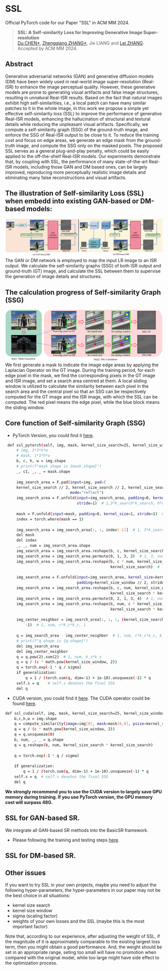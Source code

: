 # SSL
Official PyTorch code for our Paper "SSL" in ACM MM 2024.



> **SSL: A Self-similarity Loss for Improving Generative Image Super-resolution** <br>
> [Du CHEN\*](https://github.com/ChrisDud0257), [Zhengqiang ZHANG\*](https://github.com/xtudbxk), Jie LIANG and [Lei ZHANG](https://www4.comp.polyu.edu.hk/~cslzhang/). <br>
> Accepted by ACM MM 2024.<br>


## Abstract
Generative adversarial networks (GAN) and generative diffusion models (DM) have been widely used 
in real-world image super-resolution (Real-ISR) to enhance the image perceptual quality. 
However, these generative models are prone to generating visual artifacts and false image structures, 
resulting in unnatural Real-ISR results. Based on the fact that natural images exhibit high 
self-similarities, i.e., a local patch can have many similar patches to it in the whole image, 
in this work we propose a simple yet effective self-similarity loss (SSL) to improve the performance 
of generative Real-ISR models, enhancing the hallucination of structural and textural details while 
reducing the unpleasant visual artifacts. Specifically, we compute a self-similarity graph (SSG) of 
the ground-truth image, and enforce the SSG of Real-ISR output to be close to it. To reduce the 
training cost and focus on edge areas, we generate an edge mask from the ground-truth image, and 
compute the SSG only on the masked pixels. The proposed SSL serves as a general plug-and-play 
penalty, which could be easily applied to the off-the-shelf Real-ISR models. Our experiments 
demonstrate that, by coupling with SSL, the performance of many state-of-the-art Real-ISR models, 
including those GAN and DM based ones, can be largely improved, reproducing more perceptually 
realistic image details and eliminating many false reconstructions and visual artifacts. 

## The illustration of Self-similarity Loss (SSL) when embedd into existing GAN-based or DM-based models:
![implementation](./figures/DMSSL.png)
 The GAN or DM network is employed to map the input LR image to an ISR output. We calculate 
the self-similarity graphs (SSG) of both ISR output and ground-truth (GT) image, 
and calculate the SSL between them to supervise the generation of image details and 
structures.


## The calculation progress of Self-similarity Graph (SSG)
![SSG](./figures/SSG.png)
We first generate a mask to indicate the image edge areas by applying the Laplacian 
Operator on the GT image. During the training period, for each edge pixel in the mask, 
we find the corresponding pixels in the GT image and ISR image, and set a search area 
centred at them. A local sliding window is utilized to calculate the similarity between 
each pixel in the search area and the central pixel so that an SSG can be respectively 
computed for the GT image and the ISR image, with which the SSL can be computed. 
The red pixel means the edge pixel, while the blue block means the sliding window.

## Core function of Self-similarity Graph (SSG)

 - PyTorch Version, you could find it [here](GAN-Based-SR/basicsr/losses/loss_util.py).
```bash
 def ssl_pytorch(self, img, mask, kernel_size_search=25, kernel_size_window=9, sigma=1.0, generalization=False):
     # img, 1*3*h*w
     # mask, 1*1*h*w
     b, c, h, w = img.shape
     # print(f"mask shape is {mask.shape}")
     _, c1, _, _ = mask.shape

     img_search_area = F.pad(input=img, pad=(
     kernel_size_search // 2, kernel_size_search // 2, kernel_size_search // 2, kernel_size_search // 2),
                             mode="reflect")
     img_search_area = F.unfold(input=img_search_area, padding=0, kernel_size=kernel_size_search,
                                stride=1)  # 1,3*k_search*k_search, h*w

     mask = F.unfold(input=mask, padding=0, kernel_size=1, stride=1)  # 1,1*1*1, h*w
     index = torch.where(mask == 1)

     img_search_area = img_search_area[:, :, index[-1]]  # 1, 3*k_search*k_search, num         num is the total amount of the pixels which is 1 in the mask
     del mask
     del index
     _, _, num = img_search_area.shape
     img_search_area = img_search_area.reshape(b, c, kernel_size_search * kernel_size_search, num)
     img_search_area = img_search_area.permute(0, 1, 3, 2)  # 1, 3, num, k_search*k_search
     img_search_area = img_search_area.reshape(b, c * num, kernel_size_search,
                                               kernel_size_search)  # 1,3*num, k_search, k_search

     img_search_area = F.unfold(input=img_search_area, kernel_size=kernel_size_window,
                                padding=kernel_size_window // 2, stride=1)  # 1, 3*num*k_c*k_c, k_s*k_s
     img_search_area = img_search_area.reshape(b, c, num, kernel_size_window * kernel_size_window,
                                               kernel_size_search * kernel_size_search)
     img_search_area = img_search_area.permute(0, 2, 1, 3, 4)  # 1, num, 3, k_c*k_c, k_s*k_s
     img_search_area = img_search_area.reshape(b, num, c * kernel_size_window * kernel_size_window,
                                               kernel_size_search * kernel_size_search)  # 1, num, c*k_c*k_c, k_s*k_s

     img_center_neighbor = img_search_area[:, :, :, (kernel_size_search * kernel_size_search) // 2].unsqueeze(
         -1)  # 1, num, c*k_c*k_c, 1

     q = img_search_area - img_center_neighbor  # 1, num, c*k_c*k_c, k_s*k_s
     # print(f"q shape is {q.shape}")
     del img_search_area
     del img_center_neighbor
     q = q.pow(2).sum(2)  # 1, num, k_s*k_s
     q = q / (c * math.pow(kernel_size_window, 2))
     q = torch.exp(-1 * q / sigma)
     if generalization:
         q = 1 / (torch.sum(q, dim=-1) + 1e-10).unsqueeze(-1) * q
     self.s = q    # self.s denotes the final SSG
     del q
```

 - CUDA version, you could find it [here](GAN-Based-SR/basicsr/losses/loss_util.py). The CUDA operator could be
found [here](GAN-Based-SR/basicsr/losses/similarity).
```bash
def ssl_cuda(self, img, mask, kernel_size_search=25, kernel_size_window=9, sigma=1.0, generalization=False):
    b,c,h,w = img.shape
    q = compute_similarity(image=img[0], mask=mask[0,0], psize=kernel_size_search, ksize=kernel_size_window)
    q = q / (c * math.pow(kernel_size_window, 2))
    q = q.unsqueeze(0)
    b, num, _, _ = q.shape
    q = q.reshape(b, num, kernel_size_search * kernel_size_search)

    q = torch.exp(-1 * q / sigma)

    if generalization:
        q = 1 / (torch.sum(q, dim=-1) + 1e-10).unsqueeze(-1) * q
    self.s = q  # self.s denotes the final SSG
    del q
```

**We strongly recommend you to use the CUDA version to largely save GPU memory during training.
If you use PyTorch version, the GPU memory cost will surpass 48G.**

## SSL for GAN-based SR.
We integrate all GAN-based SR methods into the BasicSR framework.
 - Please following the training and testing steps [here](GAN-Based-SR/README.md).

## SSL for DM-based SR.


## Other issues
If you want to try SSL in your own projects, maybe you need to adjust the following hyper-parameters, the hyper-parameters
in our paper may not be the best choice in all situations:
 - kernel size search
 - kernel size window
 - sigma (scaling factor)
 - weights of your own losses and the SSL (maybe this is the most important factor)

Note that, according to our experience, after adjusting the weight of SSL, if the magnitude of it is approximately comparable to the existing largest loss term,
then you might obtain a good performance. And, the weight should be set in an appropriate range, seting too small will have no promotion when compared with the original model, while too large might have
side effect to the optimization process.
 









